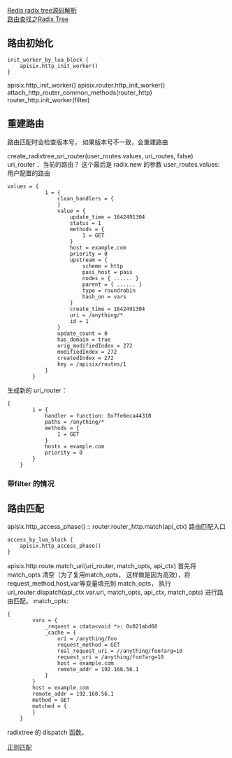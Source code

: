 

[Redis radix tree源码解析](https://my.oschina.net/u/1464083/blog/3039042)  
[路由查找之Radix Tree](http://www.noobyard.com/article/p-pxbqpmqt-gn.html)  


## 路由初始化
```
init_worker_by_lua_block {
    apisix.http_init_worker()
}
```

apisix.http_init_worker()
    apisix.router.http_init_worker()
        attach_http_router_common_methods(router_http)
        router_http.init_worker(filter)






## 重建路由
路由匹配时会检查版本号， 如果版本号不一致，会重建路由

create_radixtree_uri_router(user_routes.values, uri_routes, false)
uri_router： 当前的路由？ 这个最后是 radix.new 的参数
user_routes.values:  用户配置的路由 
```
values = {
            1 = {
                clean_handlers = {
                }
                value = {
                    update_time = 1642491304
                    status = 1
                    methods = {
                        1 = GET
                    }
                    host = example.com
                    priority = 0
                    upstream = {
                        scheme = http
                        pass_host = pass
                        nodes = { ...... }
                        parent = { ...... }
                        type = roundrobin
                        hash_on = vars
                    }
                    create_time = 1642491304
                    uri = /anything/*
                    id = 1
                }
                update_count = 0
                has_domain = true
                orig_modifiedIndex = 272
                modifiedIndex = 272
                createdIndex = 272
                key = /apisix/routes/1
            }
        }
```

生成新的 uri_router：
```
{
        1 = {
            handler = function: 0x7fe6eca44310
            paths = /anything/*
            methods = {
                1 = GET
            }
            hosts = example.com
            priority = 0
        }
    }
```





### 带filter 的情况



## 路由匹配

apisix.http_access_phase() :: router.router_http.match(api_ctx)  路由匹配入口  

```
access_by_lua_block {
    apisix.http_access_phase()
}
```


apisix.http.route.match_uri(uri_router, match_opts, api_ctx)
首先将 match_opts 清空（为了复用match_opts， 这样做是因为高效），将 request_method,host,var等变量填充到 match_opts， 执行
uri_router:dispatch(api_ctx.var.uri, match_opts, api_ctx, match_opts) 进行路由匹配。
match_opts:  
```
{
        vars = {
            _request = cdata<void *>: 0x021abd60
            _cache = {
                uri = /anything/foo
                request_method = GET
                real_request_uri = //anything/foo?arg=10
                request_uri = /anything/foo?arg=10
                host = example.com
                remote_addr = 192.168.56.1
            }
        }
        host = example.com
        remote_addr = 192.168.56.1
        method = GET
        matched = {
        }
    }
```
radixtree 的 dispatch 函数。



[正则匹配](https://apisix.apache.org/zh/docs/apisix/FAQ/#route-%E7%9A%84-uri-%E5%A6%82%E4%BD%95%E8%BF%9B%E8%A1%8C%E6%AD%A3%E5%88%99%E5%8C%B9%E9%85%8D)  
